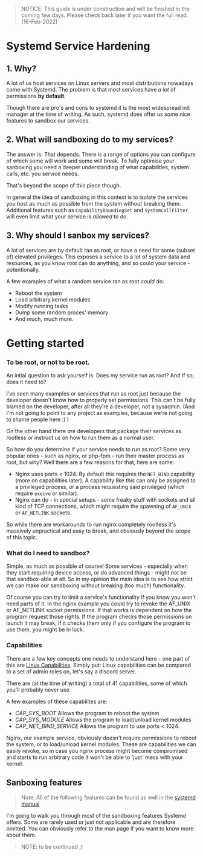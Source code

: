 > NOTICE: This guide is under construction and will be finished in the coming few days. Please check back later if you want the full read. (16-Feb-2022)

# Systemd Service Hardening


## 1. Why?

A lot of us host services on Linux servers and most distributions nowadays come with Systemd.
The problem is that most services have _a lot_ of permissions __by default__.

Though there are pro's and cons to systemd it is the most widespread init manager at the time of writing. 
As such, systemd does offer us some nice features to sandbox our services.


## 2. What will sandboxing do to my services?

The answer is: That depends. There is a range of options you can configure of which some will work and some will break.
To fully optimise your sanboxing you need a deeper understanding of what capabilities, system calls, etc. you service needs.

That's beyond the scope of this piece though.

In general the idea of sandboxing in this context is to isolate the services you host as much as possible from the system without breaking them.
Additional features such as `CapabilityBoundingSet` and `SystemCallFilter` will even limit what your service is _allowed_ to do.


## 3. Why should I sanbox my services?

A lot of services are by default ran as root, or have a need for some (subset of) elevated privileges.
This exposes a service to a lot of system data and resources, as you know root can do anything, and so could your service - potentionally.

A few examples of what a random service ran as root _could_ do:
- Reboot the system
- Load arbitrary kernel modules
- Modify running tasks
- Dump some random proces' memory
- And much, much more.


# Getting started


### To be root, or not to be root.
An intial question to ask yourself is: Does my service run as root? And if so, does it need to?

I've seen many examples or services that run as root just because the developer doesn't know how to properly set permissions.
This can't be fully blamed on the developer, after all they're a developer, not a sysadmin. (And I'm not going to point to any project as examples, because we're not going to shame people here :) )

On the other hand there _are_ developers that package their services as rootless or instruct us on how to run them as a normal user.

So how do you determine if your service needs to run as root? Some very popular ones - such as nginx, or php-fpm - run their master process as root, but why?
Well there are a few reasons for that, here are some:
- Nginx uses ports < 1024. By default this requires the `NET_BIND` capability (more on capabilities later). A capability like this can only be assigned to a privileged process, or a process requesting said privileged (which require `execve` or similar).
- Nginx can do - in special setups - some freaky stuff with sockets and all kind of TCP connections, which might require the spawning of `AF_UNIX` or `AF_NETLINK` sockets.

So while there are workarounds to run nginx completely rootless it's massively unpractical and easy to break, and obviously beyond the scope of this topic.


### What do I need to sandbox?
Simple, as much as possible of course!
Some services - especially when they start requiring device access, or do advanced things - might not be that sandbox-able at all.
So in my opinion the main idea is to see how strict we can make our sandboxing without breaking (too much) functionality.

Of course you can try to limit a service's functionality if you know you won't need parts of it. In the nginx example you could try to revoke the AF_UNIX or AF_NETLINK socket permissions.
If that works is dependent on how the program request those rights.
If the program checks those permissions on launch it may break, if it checks them only if you configure the program to use them, you might be in luck.


### Capabilities
There are a few key concepts one needs to understand here - one part of this are [Linux Capabilities](https://man7.org/linux/man-pages/man7/capabilities.7.html).
Simply put: Linux capabilities can be compared to a set of admin roles on, let's say a discord server.

There are (at the time of writing) a total of 41 capabilities, some of which you'll probably never use.

A few examples of these capabilites are:
- *CAP_SYS_BOOT* Allows the program to reboot the system
- *CAP_SYS_MODULE* Allows the program to load/unload kernel modules
- *CAP_NET_BIND_SERVICE* Allows the program to use ports < 1024.

Nginx, our example service, obviously doesn't require permissions to reboot the system, or to load/unload kernel modules.
These are capabilities we can easily revoke, so in case you nginx process might become compromised and starts to run arbitrary code it won't be able to 'just' mess with your kernel.



## Sanboxing features
> Note: All of the following features can be found as well in the [systemd manual](https://www.freedesktop.org/software/systemd/man/systemd.exec.html)

I'm going to walk you through most of the sandboxing features Systemd offers. Some are rarely used or just not applicable and are therefore omitted. You can obviously refer to the man page if you want to know more about them.

> NOTE: to be continued ;)

